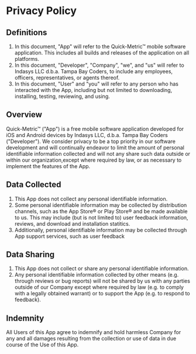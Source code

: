 # Privacy Policy

## Definitions

1. In this document, "App" will refer to the Quick-Metric&trade; mobile software application. This includes all builds and releases of the application on all platforms.
2. In this document, "Developer", "Company", "we", and "us" will refer to Indasys LLC d.b.a. Tampa Bay Coders, to include any employees, officers, representatives, or agents thereof.
3. In this document, "User" and "you" will refer to any person who has interacted with the App, including but not limited to downloading, installing, testing, reviewing, and using.

## Overview

Quick-Metric&trade; ("App") is a free mobile software application developed for iOS and Android devices by Indasys LLC, d.b.a. Tampa Bay Coders ("Developer"). We consider privacy to be a top priority in our software development and will continually endeavor to limit the amount of personal identifiable information collected and will not any share such data outside or within our organization,except where required by law, or as necessary to implement the features of the App.

## Data Collected

1. This App does not collect any personal identifiable information. 
2. Some personal identifiable information may be collected by distribution channels, such as the App Store&reg; or Play Store&reg; and be made available to us. This may include (but is not limited to) user feedback information, reviews, and download and installation statitics.
3. Additionally, personal identifiable information may be collected through App support services, such as user feedback

## Data Sharing

1. This App does not collect or share any personal identifiable information.
2. Any personal identifiable information collected by other means (e.g. through reviews or bug reports) will not be shared by us with any parties outside of our Company except where required by law (e.g. to comply with a legally obtained warrant) or to support the App (e.g. to respond to feedback).

## Indemnity

All Users of this App agree to indemnify and hold harmless Company for any and all damages resulting from the collection or use of data in due course of the Use of this App.
